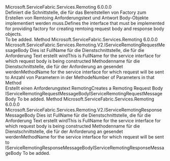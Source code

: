 <Type Name="IServiceRemotingMessageBodyFactory" FullName="Microsoft.ServiceFabric.Services.Remoting.V2.IServiceRemotingMessageBodyFactory">
  <TypeSignature Language="C#" Value="public interface IServiceRemotingMessageBodyFactory" />
  <TypeSignature Language="ILAsm" Value=".class public interface auto ansi abstract IServiceRemotingMessageBodyFactory" />
  <TypeSignature Language="DocId" Value="T:Microsoft.ServiceFabric.Services.Remoting.V2.IServiceRemotingMessageBodyFactory" />
  <TypeSignature Language="VB.NET" Value="Public Interface IServiceRemotingMessageBodyFactory" />
  <TypeSignature Language="F#" Value="type IServiceRemotingMessageBodyFactory = interface" />
  <AssemblyInfo>
    <AssemblyName>Microsoft.ServiceFabric.Services.Remoting</AssemblyName>
    <AssemblyVersion>6.0.0.0</AssemblyVersion>
  </AssemblyInfo>
  <Interfaces />
  <Docs>
    <summary>
            <span data-ttu-id="79c89-101">Definiert die Schnittstelle, die für das Bereitstellen von Factory zum Erstellen von Remtoing Anforderungstext und Antwort Body-Objekte implementiert werden muss.</span><span class="sxs-lookup"><span data-stu-id="79c89-101">Defines the interface that must be implemented for providing factory for creating remtoing request body and response body objects.</span></span>
            </summary>
    <remarks>To be added.</remarks>
  </Docs>
  <Members>
    <Member MemberName="CreateRequest">
      <MemberSignature Language="C#" Value="public Microsoft.ServiceFabric.Services.Remoting.V2.IServiceRemotingRequestMessageBody CreateRequest (string interfaceName, string methodName, int numberOfParameters);" />
      <MemberSignature Language="ILAsm" Value=".method public hidebysig newslot virtual instance class Microsoft.ServiceFabric.Services.Remoting.V2.IServiceRemotingRequestMessageBody CreateRequest(string interfaceName, string methodName, int32 numberOfParameters) cil managed" />
      <MemberSignature Language="DocId" Value="M:Microsoft.ServiceFabric.Services.Remoting.V2.IServiceRemotingMessageBodyFactory.CreateRequest(System.String,System.String,System.Int32)" />
      <MemberSignature Language="VB.NET" Value="Public Function CreateRequest (interfaceName As String, methodName As String, numberOfParameters As Integer) As IServiceRemotingRequestMessageBody" />
      <MemberSignature Language="F#" Value="abstract member CreateRequest : string * string * int -&gt; Microsoft.ServiceFabric.Services.Remoting.V2.IServiceRemotingRequestMessageBody" Usage="iServiceRemotingMessageBodyFactory.CreateRequest (interfaceName, methodName, numberOfParameters)" />
      <MemberType>Method</MemberType>
      <AssemblyInfo>
        <AssemblyName>Microsoft.ServiceFabric.Services.Remoting</AssemblyName>
        <AssemblyVersion>6.0.0.0</AssemblyVersion>
      </AssemblyInfo>
      <ReturnValue>
        <ReturnType>Microsoft.ServiceFabric.Services.Remoting.V2.IServiceRemotingRequestMessageBody</ReturnType>
      </ReturnValue>
      <Parameters>
        <Parameter Name="interfaceName" Type="System.String" />
        <Parameter Name="methodName" Type="System.String" />
        <Parameter Name="numberOfParameters" Type="System.Int32" />
      </Parameters>
      <Docs>
        <param name="interfaceName"> <span data-ttu-id="79c89-102">Dies ist FullName für die Dienstschnittstelle, die für die Anforderung Text erstellt wird</span><span class="sxs-lookup"><span data-stu-id="79c89-102">This is FullName for the service interface for which request body is being constructed</span></span></param>
        <param name="methodName"><span data-ttu-id="79c89-103">Methodenname für die Dienstschnittstelle, die für der Anforderung an gesendet werden</span><span class="sxs-lookup"><span data-stu-id="79c89-103">MethodName for the service interface for which request will be sent to</span></span></param>
        <param name="numberOfParameters"><span data-ttu-id="79c89-104">Anzahl von Parametern in der Methode</span><span class="sxs-lookup"><span data-stu-id="79c89-104">Number of Parameters in that Method</span></span></param>
        <summary>
            <span data-ttu-id="79c89-105">Erstellt einen Anforderungstext Remoting</span><span class="sxs-lookup"><span data-stu-id="79c89-105">Creates a Remoting Request Body</span></span>
            </summary>
        <returns><span data-ttu-id="79c89-106">IServiceRemotingRequestMessageBody</span><span class="sxs-lookup"><span data-stu-id="79c89-106">IServiceRemotingRequestMessageBody</span></span></returns>
        <remarks>To be added.</remarks>
      </Docs>
    </Member>
    <Member MemberName="CreateResponse">
      <MemberSignature Language="C#" Value="public Microsoft.ServiceFabric.Services.Remoting.V2.IServiceRemotingResponseMessageBody CreateResponse (string interfaceName, string methodName);" />
      <MemberSignature Language="ILAsm" Value=".method public hidebysig newslot virtual instance class Microsoft.ServiceFabric.Services.Remoting.V2.IServiceRemotingResponseMessageBody CreateResponse(string interfaceName, string methodName) cil managed" />
      <MemberSignature Language="DocId" Value="M:Microsoft.ServiceFabric.Services.Remoting.V2.IServiceRemotingMessageBodyFactory.CreateResponse(System.String,System.String)" />
      <MemberSignature Language="VB.NET" Value="Public Function CreateResponse (interfaceName As String, methodName As String) As IServiceRemotingResponseMessageBody" />
      <MemberSignature Language="F#" Value="abstract member CreateResponse : string * string -&gt; Microsoft.ServiceFabric.Services.Remoting.V2.IServiceRemotingResponseMessageBody" Usage="iServiceRemotingMessageBodyFactory.CreateResponse (interfaceName, methodName)" />
      <MemberType>Method</MemberType>
      <AssemblyInfo>
        <AssemblyName>Microsoft.ServiceFabric.Services.Remoting</AssemblyName>
        <AssemblyVersion>6.0.0.0</AssemblyVersion>
      </AssemblyInfo>
      <ReturnValue>
        <ReturnType>Microsoft.ServiceFabric.Services.Remoting.V2.IServiceRemotingResponseMessageBody</ReturnType>
      </ReturnValue>
      <Parameters>
        <Parameter Name="interfaceName" Type="System.String" />
        <Parameter Name="methodName" Type="System.String" />
      </Parameters>
      <Docs>
        <param name="interfaceName"> <span data-ttu-id="79c89-107">Dies ist FullName für die Dienstschnittstelle, die für die Anforderung Text erstellt wird</span><span class="sxs-lookup"><span data-stu-id="79c89-107">This is FullName for the service interface for which request body is being constructed</span></span></param>
        <param name="methodName"><span data-ttu-id="79c89-108">Methodenname für die Dienstschnittstelle, die für der Anforderung an gesendet werden</span><span class="sxs-lookup"><span data-stu-id="79c89-108">MethodName for the service interface for which request will be sent to</span></span></param>
        <summary />
        <returns><span data-ttu-id="79c89-109">IServiceRemotingResponseMessageBody</span><span class="sxs-lookup"><span data-stu-id="79c89-109">IServiceRemotingResponseMessageBody</span></span></returns>
        <remarks>To be added.</remarks>
      </Docs>
    </Member>
  </Members>
</Type>